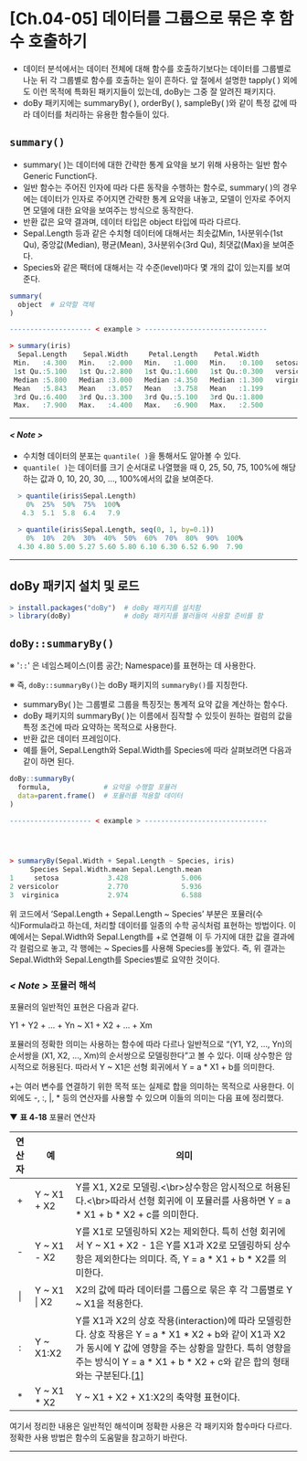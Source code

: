 # [Ch.04-05] 데이터를 그룹으로 묶은 후 함수 호출하기

- 데이터 분석에서는 데이터 전체에 대해 함수를 호출하기보다는 데이터를 그룹별로 나눈 뒤 각 그룹별로 함수를 호출하는 일이 흔하다. 앞 절에서 설명한 tapply( ) 외에도 이런 목적에 특화된 패키지들이 있는데, doBy는 그중 잘 알려진 패키지다.
- doBy 패키지에는 summaryBy( ), orderBy( ), sampleBy( )와 같이 특정 값에 따라 데이터를 처리하는 유용한 함수들이 있다.



## `summary()`

- summary( )는 데이터에 대한 간략한 통계 요약을 보기 위해 사용하는 일반 함수Generic Function다.
- 일반 함수는 주어진 인자에 따라 다른 동작을 수행하는 함수로, summary( )의 경우에는 데이터가 인자로 주어지면 간략한 통계 요약을 내놓고, 모델이 인자로 주어지면 모델에 대한 요약을 보여주는 방식으로 동작한다.
- 반환 값은 요약 결과며, 데이터 타입은 object 타입에 따라 다르다.
- Sepal.Length 등과 같은 수치형 데이터에 대해서는 최솟값Min, 1사분위수(1st Qu), 중앙값(Median), 평균(Mean), 3사분위수(3rd Qu), 최댓값(Max)을 보여준다.
- Species와 같은 팩터에 대해서는 각 수준(level)마다 몇 개의 값이 있는지를 보여준다.

```R
summary(
  object  # 요약할 객체
)

-------------------- < example > ------------------------------

> summary(iris)
  Sepal.Length    Sepal.Width     Petal.Length    Petal.Width          Species  
 Min.   :4.300   Min.   :2.000   Min.   :1.000   Min.   :0.100   setosa    :50  
 1st Qu.:5.100   1st Qu.:2.800   1st Qu.:1.600   1st Qu.:0.300   versicolor:50  
 Median :5.800   Median :3.000   Median :4.350   Median :1.300   virginica :50  
 Mean   :5.843   Mean   :3.057   Mean   :3.758   Mean   :1.199                  
 3rd Qu.:6.400   3rd Qu.:3.300   3rd Qu.:5.100   3rd Qu.:1.800                  
 Max.   :7.900   Max.   :4.400   Max.   :6.900   Max.   :2.500  
```

------

#### *< Note >*

- 수치형 데이터의 분포는 `quantile( )`을 통해서도 알아볼 수 있다.
- `quantile( )`는 데이터를 크기 순서대로 나열했을 때 0, 25, 50, 75, 100%에 해당하는 값과 0, 10, 20, 30, ..., 100%에서의 값을 보여준다.

```R
  > quantile(iris$Sepal.Length)
    0%  25%  50%  75%  100%
   4.3  5.1  5.8  6.4   7.9

  > quantile(iris$Sepal.Length, seq(0, 1, by=0.1))
    0%  10%  20%  30%  40%  50%  60%  70%  80%  90%  100%
  4.30 4.80 5.00 5.27 5.60 5.80 6.10 6.30 6.52 6.90  7.90
```

------



## doBy 패키지 설치 및 로드

```R
> install.packages("doBy")  # doBy 패키지를 설치함
> library(doBy)             # doBy 패키지를 불러들여 사용할 준비를 함
```



## `doBy::summaryBy()`

※  '`::`' 은 네임스페이스(이름 공간; Namespace)를 표현하는 데 사용한다.

※  즉, `doBy::summaryBy()`는 doBy 패키지의 `summaryBy()`를 지칭한다.

- summaryBy( )는 그룹별로 그룹을 특징짓는 통계적 요약 값을 계산하는 함수다. 
- doBy 패키지의 summaryBy( )는 이름에서 짐작할 수 있듯이 원하는 컬럼의 값을 특정 조건에 따라 요약하는 목적으로 사용한다.
- 반환 값은 데이터 프레임이다.
- 예를 들어, Sepal.Length와 Sepal.Width를 Species에 따라 살펴보려면 다음과 같이 하면 된다.

```R
doBy::summaryBy(
  formula,             # 요약을 수행할 포뮬러
  data=parent.frame()  # 포뮬러를 적용할 데이터
)

-------------------- < example > ------------------------------




> summaryBy(Sepal.Width + Sepal.Length ~ Species, iris)
     Species Sepal.Width.mean Sepal.Length.mean
1     setosa            3.428             5.006
2 versicolor            2.770             5.936
3  virginica            2.974             6.588
```

위 코드에서 ‘Sepal.Length + Sepal.Length ~ Species’ 부분은 포뮬러(수식)Formula라고 하는데, 처리할 데이터를 일종의 수학 공식처럼 표현하는 방법이다. 이 예에서는 Sepal.Width와 Sepal.Length를 +로 연결해 이 두 가지에 대한 값을 결과에 각 컬럼으로 놓고, 각 행에는 ~ Species를 사용해 Species를 놓았다. 즉, 위 결과는 Sepal.Width와 Sepal.Length를 Species별로 요약한 것이다.



### *< Note >* 포뮬러 해석



포뮬러의 일반적인 표현은 다음과 같다.

Y1 + Y2 + ... + Yn ~ X1 + X2 + ... + Xm

포뮬러의 정확한 의미는 사용하는 함수에 따라 다르나 일반적으로 “(Y1, Y2, ..., Yn)의 순서쌍을 (X1, X2, ..., Xm)의 순서쌍으로 모델링한다”고 볼 수 있다. 이때 상수항은 암시적으로 허용된다. 따라서 Y ~ X1은 선형 회귀에서 Y = a * X1 + b를 의미한다.

+는 여러 변수를 연결하기 위한 목적 또는 실제로 합을 의미하는 목적으로 사용한다. 이외에도 -, :, |, \* 등의 연산자를 사용할 수 있으며 이들의 의미는 다음 표에 정리했다.

▼ **표 4-18** 포뮬러 연산자

| 연산자 | 예           | 의미                                                         |
| :----: | ------------ | ------------------------------------------------------------ |
|   +    | Y ~ X1 + X2  | Y를 X1, X2로 모델링.<\br>상수항은 암시적으로 허용된다.<\br>따라서 선형 회귀에 이 포뮬러를 사용하면 Y = a * X1 + b * X2 + c를 의미한다. |
|   -    | Y ~ X1 - X2  | Y를 X1로 모델링하되 X2는 제외한다.  특히 선형 회귀에서 Y ~ X1 + X2 - 1은 Y를 X1과 X2로 모델링하되 상수항은 제외한다는 의미다. 즉, Y = a * X1 + b * X2를 의미한다. |
|   \|   | Y ~ X1 \| X2 | X2의 값에 따라 데이터를 그룹으로 묶은 후 각 그룹별로 Y ~ X1을 적용한다. |
|   :    | Y ~ X1:X2    | Y를 X1과 X2의 상호 작용(interaction)에 따라 모델링한다. 상호 작용은 Y = a * X1 * X2 + b와 같이 X1과 X2가 동시에 Y 값에 영향을 주는 상황을 말한다. 특히 영향을 주는 방식이 Y = a * X1 + b * X2 + c와 같은 합의 형태와는 구분된다.[[1\]](https://thebook.io/006723/ch04/13/#ref1) |
|   *    | Y ~ X1 * X2  | Y ~ X1 + X2 + X1:X2의 축약형 표현이다.                       |

여기서 정리한 내용은 일반적인 해석이며 정확한 사용은 각 패키지와 함수마다 다르다. 정확한 사용 방법은 함수의 도움말을 참고하기 바란다.

------



